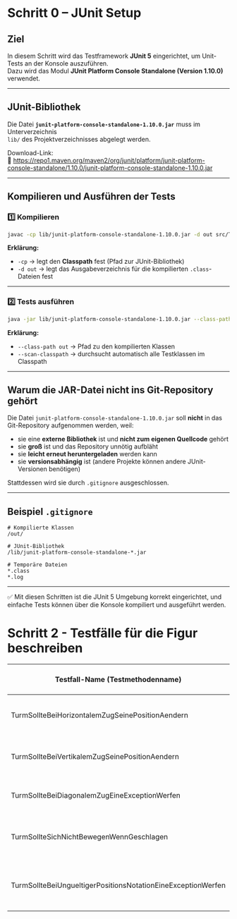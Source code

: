 # Schritt 0 – JUnit Setup

## Ziel

In diesem Schritt wird das Testframework **JUnit 5** eingerichtet, um Unit-Tests an der Konsole auszuführen.  
Dazu wird das Modul **JUnit Platform Console Standalone (Version 1.10.0)** verwendet.

---

## JUnit-Bibliothek

Die Datei **`junit-platform-console-standalone-1.10.0.jar`** muss im Unterverzeichnis  
`lib/` des Projektverzeichnisses abgelegt werden.

Download-Link:  
🔗 <https://repo1.maven.org/maven2/org/junit/platform/junit-platform-console-standalone/1.10.0/junit-platform-console-standalone-1.10.0.jar>

---

## Kompilieren und Ausführen der Tests

### 1️⃣ Kompilieren

```bash
javac -cp lib/junit-platform-console-standalone-1.10.0.jar -d out src/TestHelloWorld.java
```

**Erklärung:**

- `-cp` → legt den **Classpath** fest (Pfad zur JUnit-Bibliothek)
- `-d out` → legt das Ausgabeverzeichnis für die kompilierten `.class`-Dateien fest

---

### 2️⃣ Tests ausführen

```bash
java -jar lib/junit-platform-console-standalone-1.10.0.jar --class-path out --scan-classpath
```

**Erklärung:**

- `--class-path out` → Pfad zu den kompilierten Klassen
- `--scan-classpath` → durchsucht automatisch alle Testklassen im Classpath

---

## Warum die JAR-Datei nicht ins Git-Repository gehört

Die Datei `junit-platform-console-standalone-1.10.0.jar` soll **nicht** in das Git-Repository aufgenommen werden, weil:

- sie eine **externe Bibliothek** ist und **nicht zum eigenen Quellcode** gehört
- sie **groß** ist und das Repository unnötig aufbläht
- sie **leicht erneut heruntergeladen** werden kann
- sie **versionsabhängig** ist (andere Projekte können andere JUnit-Versionen benötigen)

Stattdessen wird sie durch `.gitignore` ausgeschlossen.

---

## Beispiel `.gitignore`

```gitignore
# Kompilierte Klassen
/out/

# JUnit-Bibliothek
/lib/junit-platform-console-standalone-*.jar

# Temporäre Dateien
*.class
*.log
```

---

✅ Mit diesen Schritten ist die JUnit 5 Umgebung korrekt eingerichtet, und einfache Tests können über die Konsole kompiliert und ausgeführt werden.

# Schritt 2 - Testfälle für die Figur beschreiben

| Testfall-Name (Testmethodenname)                             | Aufgerufene Methode | Parameter                                                                            | Geprüftes Verhalten                                         | Erwartetes Resultat (bei korrekter Implementierung)                                                                    | Begründung                                                             |
| ------------------------------------------------------------ | ------------------: | ------------------------------------------------------------------------------------ | ----------------------------------------------------------- | ---------------------------------------------------------------------------------------------------------------------- | ---------------------------------------------------------------------- |
| TurmSollteBeiHorizontalemZugSeinePositionAendern             |         `zieheNach` | Konstruktor: `new Turm(true, "A1")` anschließend `zieheNach("H1")`                   | Regelkonformer horizontaler Zug wird erlaubt und ausgeführt | Keine Exception; `getPosition()` → `"H1"`; `getZugAnzahl()` erhöht um 1                                                | Grundfunktion des Turms: waagrechter Zug (Funktionstest)               |
| TurmSollteBeiVertikalemZugSeinePositionAendern               |         `zieheNach` | Konstruktor: `new Turm(false, "D2")` anschließend `zieheNach("D8")`                  | Regelkonformer vertikaler Zug wird erlaubt und ausgeführt   | Keine Exception; `getPosition()` → `"D8"`; `getZugAnzahl()` erhöht um 1                                                | Grundfunktion des Turms: senkrechter Zug (Funktionstest)               |
| TurmSollteBeiDiagonalemZugEineExceptionWerfen                |         `zieheNach` | Konstruktor: `new Turm(true, "A1")` anschl. `zieheNach("B2")`                        | Diagonaler Zug ist für Turm nicht erlaubt                   | `IllegalArgumentException` wird geworfen; Position bleibt `"A1"`; `getZugAnzahl()` bleibt 0                            | Prüffall für ungültige Regelverletzung (Negative/Fehlerfall)           |
| TurmSollteSichNichtBewegenWennGeschlagen                     |         `zieheNach` | Konstruktor: `new Turm(false, "C3")`; zuerst `schlage()`, dann `zieheNach("C6")`     | Bewegungsverbot wenn Figur bereits geschlagen wurde         | `IllegalArgumentException` wird geworfen mit Hinweis auf geschlagen; Position bleibt `"C3"`; `getZugAnzahl()` bleibt 0 | Zustandsabhängiger Randfall: geschlagene Figur darf sich nicht bewegen |
| TurmSollteBeiUngueltigerPositionsNotationEineExceptionWerfen |         `zieheNach` | Konstruktor: `new Turm(true, "A1")` anschl. `zieheNach("AA")` oder `zieheNach(null)` | Validierung der Zielpositionsnotation (Länge/Format)        | `IllegalArgumentException` wird geworfen; Position bleibt `"A1"`; `getZugAnzahl()` bleibt 0                            | Robustheitstest für Eingabevalidierung (Randbereich)                   |
